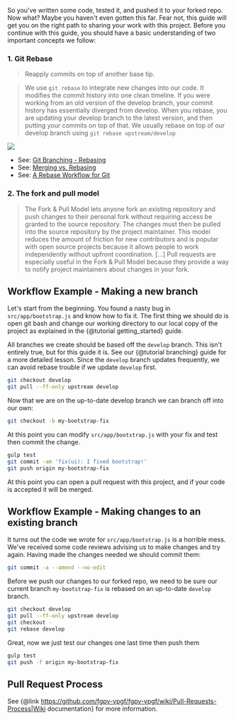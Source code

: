 So you've written some code, tested it, and pushed it to your forked repo. Now what? Maybe you haven't even gotten this far. Fear not, this guide will get you on the right path to sharing your work with this project. Before you continue with this guide, you should have a basic understanding of two important concepts we follow:

### 1. Git Rebase
  > Reapply commits on top of another base tip.

  > We use `git rebase` to integrate new changes into our code. It modifies the commit history into one clean timeline. If you were working from an old version of the develop branch, your commit history has essentially diverged from develop. When you rebase, you are updating your develop branch to the latest version, and then putting your commits on top of that. 
We usually rebase on top of our develop branch using `git rebase upstream/develop`

  ![](./images/rebase.gif)
  - See: [Git Branching - Rebasing](https://git-scm.com/book/en/v2/Git-Branching-Rebasing)
  - See: [Merging vs. Rebasing](https://www.atlassian.com/git/tutorials/merging-vs-rebasing)
  - See: [A Rebase Workflow for Git](https://randyfay.com/content/rebase-workflow-git)

### 2. The fork and pull model

  > The Fork & Pull Model lets anyone fork an existing repository and push changes to their personal fork without requiring access be granted to the source repository. The changes must then be pulled into the source repository by the project maintainer. This model reduces the amount of friction for new contributors and is popular with open source projects because it allows people to work independently without upfront coordination. [...] Pull requests are especially useful in the Fork & Pull Model because they provide a way to notify project maintainers about changes in your fork.


## Workflow Example - Making a new branch
Let's start from the beginning. You found a nasty bug in `src/app/bootstrap.js` and know how to fix it. The first thing we should do is open git bash and change our working directory to our local copy of the project as explained in the {@tutorial getting_started} guide. 

All branches we create should be based off the `develop` branch. This isn't entirely true, but for this guide it is. See our {@tutorial branching} guide for a more detailed lesson. Since the `develop` branch updates frequently, we can avoid rebase trouble if we update `develop` first.

```sh
git checkout develop
git pull --ff-only upstream develop
```

Now that we are on the up-to-date develop branch we can branch off into our own:

```sh
git checkout -b my-bootstrap-fix
```

At this point you can modify `src/app/bootstrap.js` with your fix and test then commit the change.

```sh
gulp test
git commit -am 'fix(ui): I fixed bootstrap!'
git push origin my-bootstrap-fix
```

At this point you can open a pull request with this project, and if your code is accepted it will be merged.


## Workflow Example - Making changes to an existing branch

It turns out the code we wrote for `src/app/bootstrap.js` is a horrible mess. We've received some code reviews advising us to make changes and try again. Having made the changes needed we should commit them:

```sh
git commit -a --amend --no-edit
```

Before we push our changes to our forked repo, we need to be sure our current branch `my-bootstrap-fix` is rebased on an up-to-date `develop` branch. 

```sh
git checkout develop
git pull --ff-only upstream develop
git checkout -
git rebase develop
```

Great, now we just test our changes one last time then push them

```sh
gulp test
git push -f origin my-bootstrap-fix
```

## Pull Request Process

See {@link https://github.com/fgpv-vpgf/fgpv-vpgf/wiki/Pull-Requests-Process|Wiki documentation} for more information.
